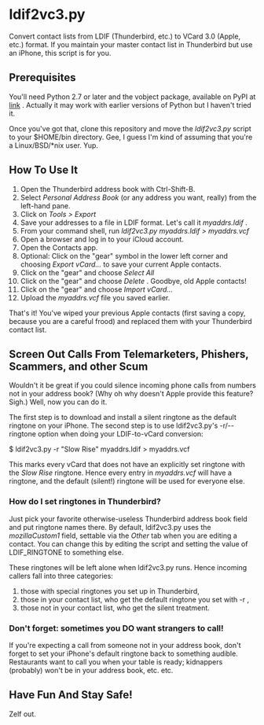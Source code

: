ldif2vc3.py
===========

Convert contact lists from LDIF (Thunderbird, etc.) to VCard 3.0
(Apple, etc.) format.  If you maintain your master contact list in
Thunderbird but use an iPhone, this script is for you.

Prerequisites
-------------

You'll need Python 2.7 or later and the vobject package, available on
PyPI at [link](https://pypi.python.org/pypi/vobject/) .  Actually it
may work with earlier versions of Python but I haven't tried it.

Once you've got that, clone this repository and move the *ldif2vc3.py*
script to your $HOME/bin directory.  Gee, I guess I'm kind of assuming
that you're a Linux/BSD/*nix user.  Yup.

How To Use It
-------------

 1. Open the Thunderbird address book with Ctrl-Shift-B.
 2. Select *Personal Address Book* (or any address you want, really) from the left-hand pane.
 3. Click on *Tools > Export*
 4. Save your addresses to a file in LDIF format.  Let's call it *myaddrs.ldif* .
 5. From your command shell, run *ldif2vc3.py myaddrs.ldif > myaddrs.vcf*
 6. Open a browser and log in to your iCloud account.
 7. Open the Contacts app.
 8. Optional: Click on the "gear" symbol in the lower left corner and choosing *Export vCard...* to save your current Apple contacts.
 9. Click on the "gear" and choose *Select All*
10. Click on the "gear" and choose *Delete* .  Goodbye, old Apple contacts!
11. Click on the "gear" and choose *Import vCard...*
12. Upload the *myaddrs.vcf* file you saved earlier.

That's it!  You've wiped your previous Apple contacts (first saving a
copy, because you are a careful frood) and replaced them with your
Thunderbird contact list.

Screen Out Calls From Telemarketers, Phishers, Scammers, and other Scum
-----------------------------------------------------------------------

Wouldn't it be great if you could silence incoming phone calls from
numbers not in your address book?  (Why oh why doesn't Apple provide
this feature?  Sigh.)  Well, now you can do it.  

The first step is to download and install a silent ringtone as the
default ringtone on your iPhone.  The second step is to use
ldif2vc3.py's -r/--ringtone option when doing your LDIF-to-vCard
conversion:

   $ ldif2vc3.py -r "Slow Rise" myaddrs.ldif > myaddrs.vcf

This marks every vCard that does not have an explicitly set ringtone
with the *Slow Rise* ringtone.  Hence every entry in *myaddrs.vcf*
will have a ringtone, and the default (silent!) ringtone will be used
for everyone else.

### How do I set ringtones in Thunderbird?

Just pick your favorite otherwise-useless Thunderbird address book
field and put ringtone names there.  By default, ldif2vc3.py uses the
*mozillaCustom1* field, settable via the *Other* tab when you are
editing a contact.  You can change this by editing the script and
setting the value of LDIF_RINGTONE to something else.

These ringtones will be left alone when ldif2vc3.py runs.  Hence
incoming callers fall into three categories:

 1. those with special ringtones you set up in Thunderbird,
 2. those in your contact list, who get the default ringtone you set with -r ,
 3. those not in your contact list, who get the silent treatment.

### Don't forget: sometimes you **DO** want strangers to call!

If you're expecting a call from someone not in your address book,
don't forget to set your iPhone's default ringtone back to something
audible.  Restaurants want to call you when your table is ready;
kidnappers (probably) won't be in your address book, etc. etc.

Have Fun And Stay Safe!
-----------------------

Zelf out.
